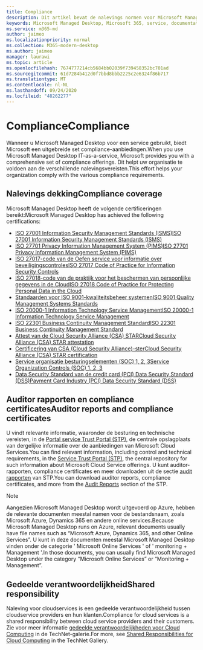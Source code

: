 ```yaml
---
title: Compliance
description: Dit artikel bevat de nalevings normen voor Microsoft Managed Desktop.
keywords: Microsoft Managed Desktop, Microsoft 365, service, documentatie
ms.service: m365-md
author: jaimeo
ms.localizationpriority: normal
ms.collection: M365-modern-desktop
ms.author: jaimeo
manager: laurawi
ms.topic: article
ms.openlocfilehash: 7674777214cb5684bb02039f739458352bc701ad
ms.sourcegitcommit: 61d7284b412d0f7bbd8bbb2225c2e6324f86b717
ms.translationtype: MT
ms.contentlocale: nl-NL
ms.lasthandoff: 09/24/2020
ms.locfileid: "48262277"
---
```

# <a name="compliance"></a><span data-ttu-id="3ef01-104">Compliance</span><span class="sxs-lookup"><span data-stu-id="3ef01-104">Compliance</span></span>

<span data-ttu-id="3ef01-105">Wanneer u Microsoft Managed Desktop voor een service gebruikt, biedt Microsoft een uitgebreide set compliance-aanbiedingen.</span><span class="sxs-lookup"><span data-stu-id="3ef01-105">When you use Microsoft Managed Desktop IT-as-a-service, Microsoft provides you with a comprehensive set of compliance offerings.</span></span> <span data-ttu-id="3ef01-106">Dit helpt uw organisatie te voldoen aan de verschillende nalevingsvereisten.</span><span class="sxs-lookup"><span data-stu-id="3ef01-106">This effort helps your organization comply with the various compliance requirements.</span></span>

## <a name="compliance-coverage"></a><span data-ttu-id="3ef01-107">Nalevings dekking</span><span class="sxs-lookup"><span data-stu-id="3ef01-107">Compliance coverage</span></span>

<span data-ttu-id="3ef01-108">Microsoft Managed Desktop heeft de volgende certificeringen bereikt:</span><span class="sxs-lookup"><span data-stu-id="3ef01-108">Microsoft Managed Desktop has achieved the following certifications:</span></span>

- [<span data-ttu-id="3ef01-109">ISO 27001 Information Security Management Standards (ISMS)</span><span class="sxs-lookup"><span data-stu-id="3ef01-109">ISO 27001 Information Security Management Standards (ISMS)</span></span>](../../compliance/offering-ISO-27001.md)
- [<span data-ttu-id="3ef01-110">ISO 27701 Privacy Information Management System (PIMS)</span><span class="sxs-lookup"><span data-stu-id="3ef01-110">ISO 27701 Privacy Information Management System (PIMS)</span></span>](../../compliance/offering-iso-27701.md)
- [<span data-ttu-id="3ef01-111">ISO 27017-code van de Oefen service voor informatie over beveiligingscontroles</span><span class="sxs-lookup"><span data-stu-id="3ef01-111">ISO 27017 Code of Practice for Information Security Controls</span></span>](../../compliance/offering-ISO-27017.md)
- [<span data-ttu-id="3ef01-112">ISO 27018-code van de praktijk voor het beschermen van persoonlijke gegevens in de Cloud</span><span class="sxs-lookup"><span data-stu-id="3ef01-112">ISO 27018 Code of Practice for Protecting Personal Data in the Cloud</span></span>](../../compliance/offering-ISO-27018.md)
- [<span data-ttu-id="3ef01-113">Standaarden voor ISO 9001-kwaliteitsbeheer systemen</span><span class="sxs-lookup"><span data-stu-id="3ef01-113">ISO 9001 Quality Management Systems Standards</span></span>](../../compliance/offering-ISO-9001.md)
- [<span data-ttu-id="3ef01-114">ISO 20000-1 Information Technology Service Management</span><span class="sxs-lookup"><span data-stu-id="3ef01-114">ISO 20000-1 Information Technology Service Management</span></span>](../../compliance/offering-ISO-20000-1-2011.md)
- [<span data-ttu-id="3ef01-115">ISO 22301 Business Continuity Management Standard</span><span class="sxs-lookup"><span data-stu-id="3ef01-115">ISO 22301 Business Continuity Management Standard</span></span>](../../compliance/offering-ISO-22301.md)
- [<span data-ttu-id="3ef01-116">Attest van de Cloud Security Alliance (CSA) STAR</span><span class="sxs-lookup"><span data-stu-id="3ef01-116">Cloud Security Alliance (CSA) STAR attestation</span></span>](../../compliance/offering-CSA-STAR-Attestation.md)
- [<span data-ttu-id="3ef01-117">Certificering van CSA (Cloud Security Alliance)-ster</span><span class="sxs-lookup"><span data-stu-id="3ef01-117">Cloud Security Alliance (CSA) STAR certification</span></span>](../../compliance/offering-CSA-Star-Certification.md)
- [<span data-ttu-id="3ef01-118">Service organisatie besturingselementen (SOC) 1, 2, 3</span><span class="sxs-lookup"><span data-stu-id="3ef01-118">Service Organization Controls (SOC) 1, 2, 3</span></span>](../../compliance/offering-SOC.md)
- [<span data-ttu-id="3ef01-119">Data Security Standard van de credit card (PCI) Data Security Standard (DSS)</span><span class="sxs-lookup"><span data-stu-id="3ef01-119">Payment Card Industry (PCI) Data Security Standard (DSS)</span></span>](../../compliance/offering-PCI-DSS.md)

## <a name="auditor-reports-and-compliance-certificates"></a><span data-ttu-id="3ef01-120">Auditor rapporten en compliance certificates</span><span class="sxs-lookup"><span data-stu-id="3ef01-120">Auditor reports and compliance certificates</span></span>

<span data-ttu-id="3ef01-121">U vindt relevante informatie, waaronder de besturing en technische vereisten, in de [Portal service Trust Portal (STP)](https://servicetrust.microsoft.com/), de centrale opslagplaats van dergelijke informatie over de aanbiedingen van Microsoft Cloud Services.</span><span class="sxs-lookup"><span data-stu-id="3ef01-121">You can find relevant information, including control and technical requirements, in the [Service Trust Portal (STP)](https://servicetrust.microsoft.com/), the central repository for such information about Microsoft Cloud Service offerings.</span></span> <span data-ttu-id="3ef01-122">U kunt auditor-rapporten, compliance certificates en meer downloaden uit de sectie [audit rapporten](https://servicetrust.microsoft.com/ViewPage/MSComplianceGuide) van STP.</span><span class="sxs-lookup"><span data-stu-id="3ef01-122">You can download auditor reports, compliance certificates, and more from the [Audit Reports](https://servicetrust.microsoft.com/ViewPage/MSComplianceGuide) section of the STP.</span></span>

> [!NOTE]
> <span data-ttu-id="3ef01-123">Aangezien Microsoft Managed Desktop wordt uitgevoerd op Azure, hebben de relevante documenten meestal namen voor de bestandsnaam, zoals Microsoft Azure, Dynamics 365 en andere online services.</span><span class="sxs-lookup"><span data-stu-id="3ef01-123">Because Microsoft Managed Desktop runs on Azure, relevant documents usually have file names such as “Microsoft Azure, Dynamics 365, and other Online Services”.</span></span> <span data-ttu-id="3ef01-124">U kunt in deze documenten meestal Microsoft Managed Desktop vinden onder de categorie ' Microsoft Online Services ' of ' monitoring + Management '.</span><span class="sxs-lookup"><span data-stu-id="3ef01-124">In those documents, you can usually find Microsoft Managed Desktop under the category “Microsoft Online Services” or “Monitoring + Management”.</span></span>

## <a name="shared-responsibility"></a><span data-ttu-id="3ef01-125">Gedeelde verantwoordelijkheid</span><span class="sxs-lookup"><span data-stu-id="3ef01-125">Shared responsibility</span></span>

<span data-ttu-id="3ef01-126">Naleving voor cloudservices is een gedeelde verantwoordelijkheid tussen cloudservice providers en hun klanten.</span><span class="sxs-lookup"><span data-stu-id="3ef01-126">Compliance for cloud services is a shared responsibility between cloud service providers and their customers.</span></span> <span data-ttu-id="3ef01-127">Zie voor meer informatie [gedeelde verantwoordelijkheden voor Cloud Computing](https://gallery.technet.microsoft.com/Shared-Responsibilities-81d0ff91) in de TechNet-galerie.</span><span class="sxs-lookup"><span data-stu-id="3ef01-127">For more, see [Shared Responsibilities for Cloud Computing](https://gallery.technet.microsoft.com/Shared-Responsibilities-81d0ff91) in the TechNet Gallery.</span></span>
